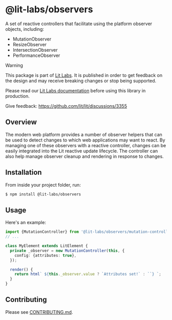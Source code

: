 # @lit-labs/observers

A set of reactive controllers that facilitate using the platform observer
objects, including:

- MutationObserver
- ResizeObserver
- IntersectionObserver
- PerformanceObserver

> [!WARNING]
>
> This package is part of [Lit Labs](https://lit.dev/docs/libraries/labs/). It
> is published in order to get feedback on the design and may receive breaking
> changes or stop being supported.
>
> Please read our [Lit Labs documentation](https://lit.dev/docs/libraries/labs/)
> before using this library in production.
>
> Give feedback: https://github.com/lit/lit/discussions/3355

## Overview

The modern web platform provides a number of observer helpers that can be used
to detect changes to which web applications may want to react. By managing
one of these observers with a reactive controller, changes can be easily
integrated into the Lit reactive update lifecycle. The controller can also help
manage observer cleanup and rendering in response to changes.

## Installation

From inside your project folder, run:

```bash
$ npm install @lit-labs/observers
```

## Usage

Here's an example:

```ts
import {MutationController} from '@lit-labs/observers/mutation-controller.js';
// ...

class MyElement extends LitElement {
  private _observer = new MutationController(this, {
    config: {attributes: true},
  });

  render() {
    return html` ${this._observer.value ? `Attributes set!` : ``} `;
  }
}
```

## Contributing

Please see [CONTRIBUTING.md](../../../CONTRIBUTING.md).
